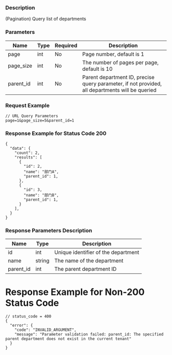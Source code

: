 ### Description

(Pagination) Query list of departments

### Parameters

| Name      | Type | Required | Description                                                                                     |
|-----------|------|----------|-------------------------------------------------------------------------------------------------|
| page      | int  | No       | Page number, default is 1                                                                       |
| page_size | int  | No       | The number of pages per page, default is 10                                                     |
| parent_id | int  | No       | Parent department ID, precise query parameter, if not provided, all departments will be queried |

### Request Example

```
// URL Query Parameters
page=1&page_size=5&parent_id=1
```

### Response Example for Status Code 200

```json5
{
  "data": {
    "count": 2,
    "results": [
      {
        "id": 2,
        "name": "部门A",
        "parent_id": 1,
      },
      {
        "id": 3,
        "name": "部门B",
        "parent_id": 1,
      }
    ],
  }
}
```

### Response Parameters Description

| Name      | Type   | Description                         |
|-----------|--------|-------------------------------------|
| id        | int    | Unique identifier of the department |
| name      | string | The name of the department          |
| parent_id | int    | The parent department ID            |


# Response Example for Non-200 Status Code

```json5
// status_code = 400
{
  "error": {
    "code": "INVALID_ARGUMENT",
    "message": "Parameter validation failed: parent_id: The specified parent department does not exist in the current tenant"
  }
}
```
